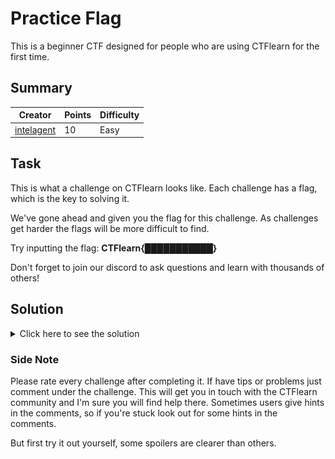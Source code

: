 # Practice Flag

This is a beginner CTF designed for people who are using CTFlearn for the first time.

## Summary

Creator | Points| Difficulty
-------- | -------- | --------
[intelagent](https://ctflearn.com/user/intelagent) | 10 | Easy

## Task

This is what a challenge on CTFlearn looks like. Each challenge has a flag, which is the key to solving it.

We've gone ahead and given you the flag for this challenge. As challenges get harder the flags will be more difficult to find.

Try inputting the flag: **CTFlearn{███████████}**

Don't forget to join our discord to ask questions and learn with thousands of others!

## Solution

<details><summary>Click here to see the solution</summary>

When you enter the Challenge by going to https://ctflearn.com/challenge/125 the flag will be shown to you in red text.

![practice_flag_unsolved](practice_flag_unsolved.png)

You just have to copy and insert it in the flag box. After that you have to hit Solved and the Challenge will be marked as solved by turning to green.

*Spoiler*: CTFlearn{h4ck3d} is not the real flag. ;)

![practice_flag_solved](practice_flag_solved.png)

***Don't forget to rate the challenge! :)***
</details>

### Side Note

Please rate every challenge after completing it. If have tips or problems just comment under the challenge. This will get you in touch with the CTFlearn community and I'm sure you will find help there. Sometimes users give hints in the comments, so if you're stuck look out for some hints in the comments. 

But first try it out yourself, some spoilers are clearer than others.